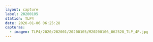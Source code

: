 ```yaml
---
layout: capture
label: 20200105
station: TLP4
date: 2020-01-06 06:25:28
capturas:
  - imagem: TLP4/2020/202001/20200105/M20200106_062528_TLP_4P.jpg
---
```

